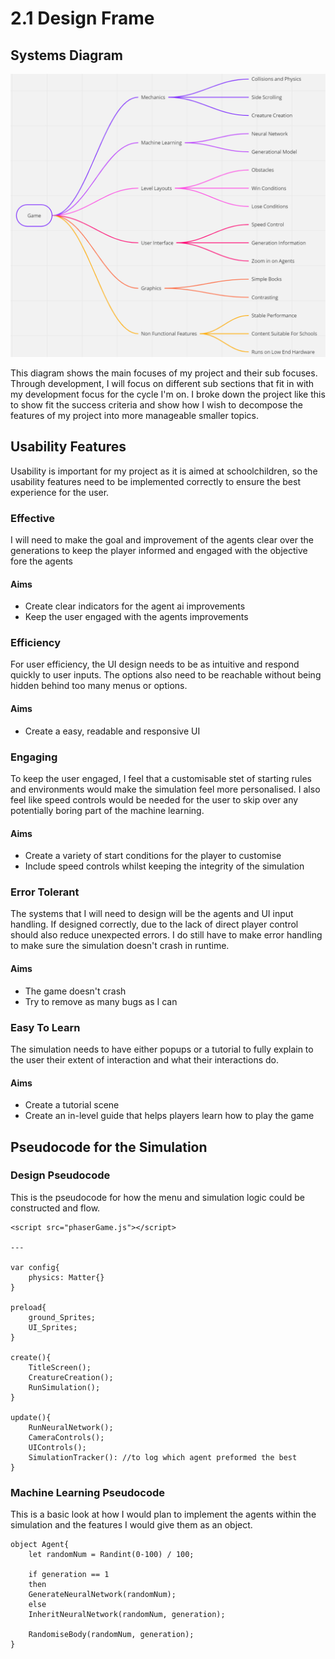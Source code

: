 # 2.1 Design Frame

## Systems Diagram

![](<../.gitbook/assets/image (1) (1).png>)

This diagram shows the main focuses of my project and their sub focuses. Through development, I will focus on different sub sections that fit in with my development focus for the cycle I'm on. I broke down the project like this to show fit the success criteria and show how I wish to decompose the features of my project into more manageable smaller topics.

## Usability Features

Usability is important for my project as it is aimed at schoolchildren, so the usability features need to be implemented correctly to ensure the best experience for the user.

### Effective

I will need to make the goal and improvement of the agents clear over the generations to keep the player informed and engaged with the objective fore the agents

#### Aims

* Create clear indicators for the agent ai improvements
* Keep the user engaged with the agents improvements

### Efficiency

For user efficiency, the UI design needs to be as intuitive and respond quickly to user inputs. The options also need to be reachable without being hidden behind too many menus or options.

#### Aims

* Create a easy, readable and responsive UI

### Engaging

To keep the user engaged, I feel that a customisable stet of starting rules and environments would make the simulation feel more personalised. I also feel like speed controls would be needed for the user to skip over any potentially boring part of the machine learning.

#### Aims

* Create a variety of start conditions for the player to customise
* Include speed controls whilst keeping the integrity of the simulation

### Error Tolerant

The systems that I will need to design will be the agents and UI input handling. If designed correctly, due to the lack of direct player control should also reduce unexpected errors. I do still have to make error handling to make sure the simulation doesn't crash in runtime.&#x20;

#### Aims

* The game doesn't crash
* Try to remove as many bugs as I can

### Easy To Learn

The simulation needs to have either popups or a tutorial to fully explain to the user their extent of interaction and what their interactions do.

#### Aims

* Create a tutorial scene
* Create an in-level guide that helps players learn how to play the game

## Pseudocode for the Simulation

### Design Pseudocode

This is the pseudocode for how the menu and simulation logic could be constructed and flow.

```
<script src="phaserGame.js"></script>

---

var config{
    physics: Matter{}
}

preload{
    ground_Sprites;
    UI_Sprites;
}

create(){
    TitleScreen();
    CreatureCreation();
    RunSimulation();
}

update(){
    RunNeuralNetwork();
    CameraControls();
    UIControls();
    SimulationTracker(): //to log which agent preformed the best
}
```

### Machine Learning Pseudocode

This is a basic look at how I would plan to implement the agents within the simulation and the features I would give them as an object.

```
object Agent{
    let randomNum = Randint(0-100) / 100;

    if generation == 1
    then 
    GenerateNeuralNetwork(randomNum);
    else 
    InheritNeuralNetwork(randomNum, generation);
    
    RandomiseBody(randomNum, generation);
}
```
